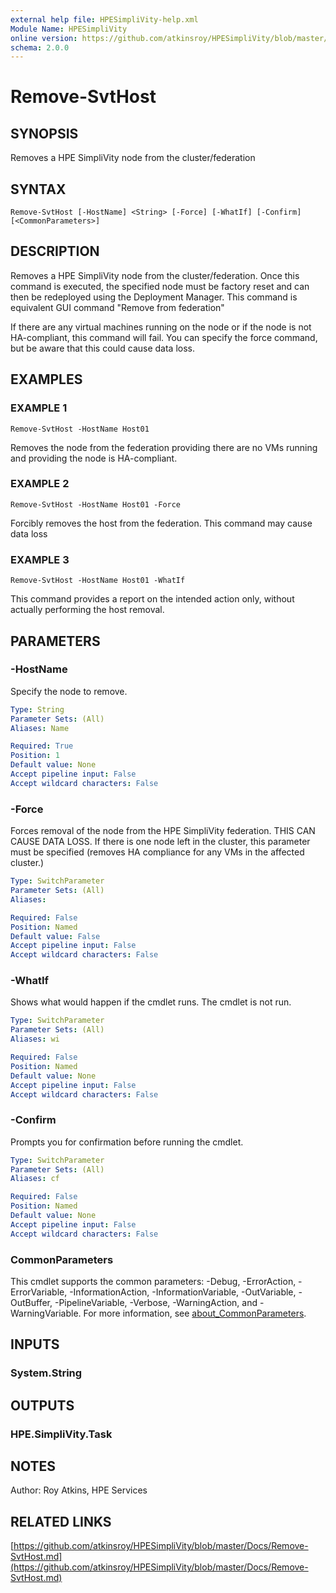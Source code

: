```yaml
---
external help file: HPESimpliVity-help.xml
Module Name: HPESimpliVity
online version: https://github.com/atkinsroy/HPESimpliVity/blob/master/Docs/Remove-SvtHost.md
schema: 2.0.0
---
```


# Remove-SvtHost

## SYNOPSIS
Removes a HPE SimpliVity node from the cluster/federation

## SYNTAX

```
Remove-SvtHost [-HostName] <String> [-Force] [-WhatIf] [-Confirm] [<CommonParameters>]
```

## DESCRIPTION
Removes a HPE SimpliVity node from the cluster/federation.
Once this command is executed, the specified
node must be factory reset and can then be redeployed using the Deployment Manager.
This command is
equivalent GUI command "Remove from federation"

If there are any virtual machines running on the node or if the node is not HA-compliant, this command
will fail.
You can specify the force command, but be aware that this could cause data loss.

## EXAMPLES

### EXAMPLE 1
```
Remove-SvtHost -HostName Host01
```

Removes the node from the federation providing there are no VMs running and providing the
node is HA-compliant.

### EXAMPLE 2
```
Remove-SvtHost -HostName Host01 -Force
```

Forcibly removes the host from the federation.
This command may cause data loss

### EXAMPLE 3
```
Remove-SvtHost -HostName Host01 -WhatIf
```

This command provides a report on the intended action only, without actually performing the host removal.

## PARAMETERS

### -HostName
Specify the node to remove.

```yaml
Type: String
Parameter Sets: (All)
Aliases: Name

Required: True
Position: 1
Default value: None
Accept pipeline input: False
Accept wildcard characters: False
```

### -Force
Forces removal of the node from the HPE SimpliVity federation.
THIS CAN CAUSE DATA LOSS.
If there is one
node left in the cluster, this parameter must be specified (removes HA compliance for any VMs in the
affected cluster.)

```yaml
Type: SwitchParameter
Parameter Sets: (All)
Aliases:

Required: False
Position: Named
Default value: False
Accept pipeline input: False
Accept wildcard characters: False
```

### -WhatIf
Shows what would happen if the cmdlet runs.
The cmdlet is not run.

```yaml
Type: SwitchParameter
Parameter Sets: (All)
Aliases: wi

Required: False
Position: Named
Default value: None
Accept pipeline input: False
Accept wildcard characters: False
```

### -Confirm
Prompts you for confirmation before running the cmdlet.

```yaml
Type: SwitchParameter
Parameter Sets: (All)
Aliases: cf

Required: False
Position: Named
Default value: None
Accept pipeline input: False
Accept wildcard characters: False
```

### CommonParameters
This cmdlet supports the common parameters: -Debug, -ErrorAction, -ErrorVariable, -InformationAction, -InformationVariable, -OutVariable, -OutBuffer, -PipelineVariable, -Verbose, -WarningAction, and -WarningVariable. For more information, see [about_CommonParameters](http://go.microsoft.com/fwlink/?LinkID=113216).

## INPUTS

### System.String
## OUTPUTS

### HPE.SimpliVity.Task
## NOTES
Author: Roy Atkins, HPE Services

## RELATED LINKS

[https://github.com/atkinsroy/HPESimpliVity/blob/master/Docs/Remove-SvtHost.md](https://github.com/atkinsroy/HPESimpliVity/blob/master/Docs/Remove-SvtHost.md)

